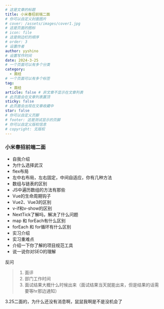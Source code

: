 ```yaml
---
# 这是文章的标题
title: 小米春招前端二面
# 你可以自定义封面图片
# cover: /assets/images/cover1.jpg
# 这是页面的图标
# icon: file
# 这是侧边栏的顺序
# order: 3
# 设置作者
author: yyshino
# 设置写作时间
date: 2024-3-25
# 一个页面可以有多个分类
category:
  - 面经
# 一个页面可以有多个标签
tag:
  - 面经
article: false # 非文章不显示在文章列表
# 此页面会在文章列表置顶
sticky: false
# 此页面会出现在文章收藏中
star: false
# 你可以自定义页脚
# footer: 这是测试显示的页脚
# 你可以自定义版权信息
# copyright: 无版权
---
```




### 小米春招前端二面



- 自我介绍
- 为什么选择武汉
- flex布局
- 左中右布局，左右固定，中间自适应，你有几种方法
- 数组与链表的区别
- JS中遍历数组的方法有那些
- Vue的生命周期钩子
- Vue2、Vue3的区别
- v-if和v-show的区别
- NextTick了解吗，解决了什么问题
- map 和 forEach有什么区别
- forEach 和 for循环有什么区别
- 实习介绍
- 实习重难点
- 介绍一下你了解的项目规范工具
- 说一说你对SEO的理解



反问

> 1. 面评
> 2. 部门工作时间
> 3. 面试结果大概什么时候出来（面试结果当天就能出来，但是结果的话需要等hr那边通知）



3.25二面的，为什么还没有消息啊，鼠鼠我啊是不是没机会了



